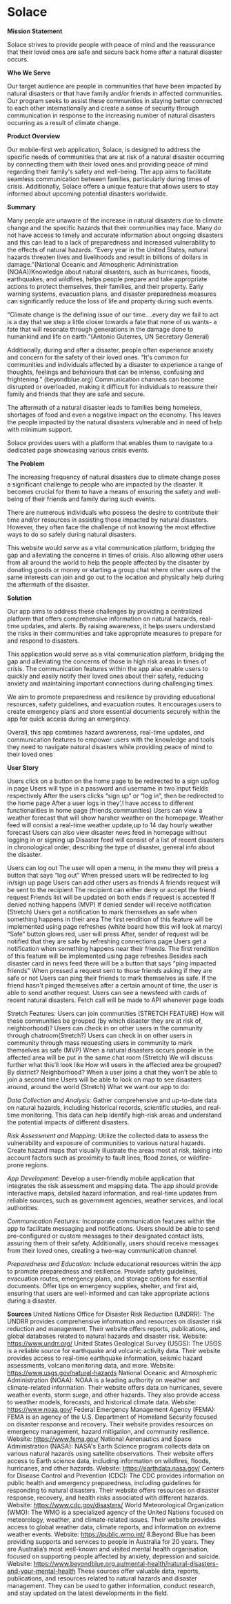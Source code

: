 # Solace

**Mission Statement**

Solace strives to provide people with peace of mind and the reassurance that their loved ones are safe and secure back home after a natural disaster occurs.

**Who We Serve**

Our target audience are people in communities that have been impacted by natural disasters or that have family and/or friends in affected communities. Our program seeks to assist these communities in staying better connected to each other internationally and create a sense of security through communication in response to the increasing number of natural disasters occurring as a result of climate change.

**Product Overview**

Our mobile-first web application, Solace, is designed to address the specific needs of communities that are at risk of a natural disaster occurring by connecting them with their loved ones and providing peace of mind regarding their family's safety and well-being. The app aims to facilitate seamless communication between families, particularly during times of crisis. Additionally, Solace offers a unique feature that allows users to stay informed about upcoming potential disasters worldwide. 

**Summary**

Many people are unaware of the increase in natural disasters due to climate change and the specific hazards that their communities may face. Many do not have access to timely and accurate information about ongoing disasters and this can lead to a lack of preparedness and increased vulnerability to the effects of natural hazards. “Every year in the United States, natural hazards threaten lives and livelihoods and result in billions of dollars in damage.”(National Oceanic and Atmospheric Administration (NOAA))Knowledge about natural disasters, such as hurricanes, floods, earthquakes, and wildfires, helps people prepare and take appropriate actions to protect themselves, their families, and their property. Early warning systems, evacuation plans, and disaster preparedness measures can significantly reduce the loss of life and property during such events.

“Climate change is the defining issue of our time….every day we fail to act is a day that we step a little closer towards a fate that none of us wants- a fate that will resonate through generations in the damage done to humankind and life on earth.”(Antonio Guterres, UN Secretary General)

Additionally, during and after a disaster, people often experience anxiety and concern for the safety of their loved ones. “It's common for communities and individuals affected by a disaster to experience a range of thoughts, feelings and behaviours that can be intense, confusing and frightening.” (beyondblue.org) Communication channels can become disrupted or overloaded, making it difficult for individuals to reassure their family and friends that they are safe and secure.

The aftermath of a natural disaster leads to families being homeless, shortages of food and even a negative impact on the economy. This leaves the people impacted by the natural disasters vulnerable and in need of help with minimum support.

Solace provides users with a platform that enables them to navigate to a dedicated page showcasing various crisis events. 

**The Problem**

The increasing frequency of natural disasters due to climate change poses a significant challenge to people who are impacted by the disaster. It becomes crucial for them to have a means of ensuring the safety and well-being of their friends and family during such events. 

There are numerous individuals who possess the desire to contribute their time and/or resources in assisting those impacted by natural disasters. However, they often face the challenge of not knowing the most effective ways to do so safely during natural disasters. 

This website would serve as a vital communication platform, bridging the gap and alleviating the concerns in times of crisis. Also allowing other users from all around the world to help the people affected by the disaster by donating goods or money or starting a group chat where other users of the same interests can join and go out to the location and physically help during the aftermath of the disaster.

**Solution**

Our app aims to address these challenges by providing a centralized platform that offers comprehensive information on natural hazards, real-time updates, and alerts. By raising awareness, it helps users understand the risks in their communities and take appropriate measures to prepare for and respond to disasters. 

This application would serve as a vital communication platform, bridging the gap and alleviating the concerns of those in high risk areas in times of crisis. The communication features within the app also enable users to quickly and easily notify their loved ones about their safety, reducing anxiety and maintaining important connections during challenging times.

We aim to promote preparedness and resilience by providing educational resources, safety guidelines, and evacuation routes. It encourages users to create emergency plans and store essential documents securely within the app for quick access during an emergency.

Overall, this app combines hazard awareness, real-time updates, and communication features to empower users with the knowledge and tools they need to navigate natural disasters while providing peace of mind to their loved ones

**User Story**

Users click on a button on the home page to be redirected to a sign up/log in page
Users will type in a password and username in two input fields respectively
After the users clicks “sign up” or “log in”, then be redirected to the home page
After a user logs in they’,l have access to different functionalities in home page (friends,communities)
Users can view a weather forecast that will show harsher weather on the homepage.
Weather feed will consist a real-time weather update,up to 14 day hourly weather forecast
Users can also view disaster news feed in homepage without logging in or signing up
Disaster feed will consist of a list of recent disasters in chronological order, describing the type of disaster, general info about the disaster.
	
Users can log out
The user will open a menu, in the menu they will press a button that says “log out”
When pressed users will be redirected to log in/sign up page
Users can add other users as friends 
A friends request will be sent to the recipient
The recipient can either deny or accept the friend request
Friends list will be updated on both ends if request is accepted
If denied nothing happens (MVP)
If denied sender will receive notification (Stretch)
Users get a notification to mark themselves as safe when something happens in their  area
The first rendition of this feature will be implemented using page refreshes (white board how this will look at marcy)
“Safe” button glows red, user will press
After, sender of request will be notified that they are safe by refreshing connections page
Users get a notification when something happens near their friends.
The first rendition of this feature will be implemented using page refreshes 
Besides each disaster card in news feed there will be a button that says “ping impacted friends”
When pressed a request sent to those friends asking if they are safe or not
Users can ping their friends to mark themselves as safe.
If the friend hasn't pinged themselves after a certain amount of time, the user is able to send another request.
Users can see a newsfeed with cards of recent natural disasters.
Fetch call will be made to API whenever page loads


Stretch Features:
Users can join communities (STRETCH FEATURE)
How will these communities be grouped (by which disaster they are at risk of, neighborhood)?
Users can check in on other users in the community through chatroom(Stretch?)
Users can check in on other users in community through mass requesting users in community to mark themselves as safe (MVP)
When a natural disasters occurs people in the affected area will be put in the same chat room (Stretch)
We will discuss further what this’ll look like
How will users in the affected area be grouped? By district? Neighborhood?
When a user joins a chat they won’t be able to join a second time
Users will be able to look on map to see disasters around, around the world (Stretch)
What we want our app to do:

_Data Collection and Analysis:_ Gather comprehensive and up-to-date data on natural hazards, including historical records, scientific studies, and real-time monitoring. This data can help identify high-risk areas and understand the potential impacts of different disasters.

_Risk Assessment and Mapping:_ Utilize the collected data to assess the vulnerability and exposure of communities to various natural hazards. Create hazard maps that visually illustrate the areas most at risk, taking into account factors such as proximity to fault lines, flood zones, or wildfire-prone regions.

_App Development:_ Develop a user-friendly mobile application that integrates the risk assessment and mapping data. The app should provide interactive maps, detailed hazard information, and real-time updates from reliable sources, such as government agencies, weather services, and local authorities.

_Communication Features:_ Incorporate communication features within the app to facilitate messaging and notifications. Users should be able to send pre-configured or custom messages to their designated contact lists, assuring them of their safety. Additionally, users should receive messages from their loved ones, creating a two-way communication channel.

_Preparedness and Education:_ Include educational resources within the app to promote preparedness and resilience. Provide safety guidelines, evacuation routes, emergency plans, and storage options for essential documents. Offer tips on emergency supplies, shelter, and first aid, ensuring that users are well-informed and can take appropriate actions during a disaster.


**Sources**
United Nations Office for Disaster Risk Reduction (UNDRR): The UNDRR provides comprehensive information and resources on disaster risk reduction and management. Their website offers reports, publications, and global databases related to natural hazards and disaster risk.
Website: https://www.undrr.org/
United States Geological Survey (USGS): The USGS is a reliable source for earthquake and volcanic activity data. Their website provides access to real-time earthquake information, seismic hazard assessments, volcano monitoring data, and more.
Website: https://www.usgs.gov/natural-hazards
National Oceanic and Atmospheric Administration (NOAA): NOAA is a leading authority on weather and climate-related information. Their website offers data on hurricanes, severe weather events, storm surge, and other hazards. They also provide access to weather models, forecasts, and historical climate data.
Website: https://www.noaa.gov/
Federal Emergency Management Agency (FEMA): FEMA is an agency of the U.S. Department of Homeland Security focused on disaster response and recovery. Their website provides resources on emergency management, hazard mitigation, and community resilience.
Website: https://www.fema.gov/
National Aeronautics and Space Administration (NASA): NASA's Earth Science program collects data on various natural hazards using satellite observations. Their website offers access to Earth science data, including information on wildfires, floods, hurricanes, and other hazards.
Website: https://earthdata.nasa.gov/
Centers for Disease Control and Prevention (CDC): The CDC provides information on public health and emergency preparedness, including guidelines for responding to natural disasters. Their website offers resources on disaster response, recovery, and health risks associated with different hazards.
Website: https://www.cdc.gov/disasters/
World Meteorological Organization (WMO): The WMO is a specialized agency of the United Nations focused on meteorology, weather, and climate-related issues. Their website provides access to global weather data, climate reports, and information on extreme weather events.
Website: https://public.wmo.int/
8.Beyond Blue has been providing supports and services to people in Australia for 20 years. They are Australia’s most well-known and visited mental health organisation, focused on supporting people affected by anxiety, depression and suicide. 
Website: https://www.beyondblue.org.au/mental-health/natural-disasters-and-your-mental-health
These sources offer valuable data, reports, publications, and resources related to natural hazards and disaster management. They can be used to gather information, conduct research, and stay updated on the latest developments in the field.



